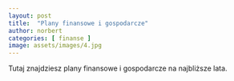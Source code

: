 ```yaml
---
layout: post
title:  "Plany finansowe i gospodarcze"
author: norbert
categories: [ finanse ]
image: assets/images/4.jpg
---
```

Tutaj znajdziesz plany finansowe i gospodarcze na najbliższe lata.